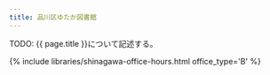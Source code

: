 ```yaml
---
title: 品川区ゆたか図書館
---
```


TODO: {{ page.title }}について記述する。

{% include libraries/shinagawa-office-hours.html office_type='B' %}
